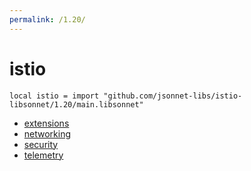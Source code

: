 ```yaml
---
permalink: /1.20/
---
```


# istio

```jsonnet
local istio = import "github.com/jsonnet-libs/istio-libsonnet/1.20/main.libsonnet"
```



* [extensions](extensions/index.md)
* [networking](networking/index.md)
* [security](security/index.md)
* [telemetry](telemetry/index.md)